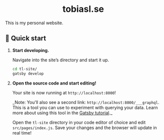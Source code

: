 <h1 align="center">
  tobiasl.se
</h1>

This is my personal website.

## 🚀 Quick start

1.  **Start developing.**

    Navigate into the site’s directory and start it up.

    ```sh
    cd tl-site/
    gatsby develop
    ```

1.  **Open the source code and start editing!**

    Your site is now running at `http://localhost:8000`!

    \_Note: You'll also see a second link: `http://localhost:8000/___graphql`. This is a tool you can use to experiment with querying your data. Learn more about using this tool in the [Gatsby tutorial](https://www.gatsbyjs.org/tutorial/part-five/#introducing-graphiql).\_

    Open the `tl-site` directory in your code editor of choice and edit `src/pages/index.js`. Save your changes and the browser will update in real time!
